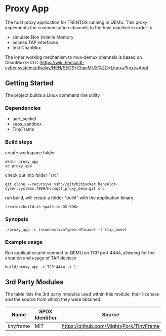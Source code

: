 # Proxy App

The host proxy application for TRENTOS running in QEMU.
This proxy implements the communication channels to the host machine in order to

* simulate Non Volatile Memory
* access TAP interfaces
* test ChanMux

The inner working mechanism to mux-demux channels is based on ChanMux/HDLC (https://wiki.hensoldt-cyber.systems/display/HEN/SEOS+ChanMUX%2C+Linux+Proxy+App).

## Getting Started

The project builds a Linux command line utility

### Dependencies

* uart\_socket
* seos\_sandbox
* TinyFrame

### Build steps

create workspace folder

    mkdir proxy_app
    cd proxy_app

check out into folder "src"

    git clone --recursive ssh://git@bitbucket.hensoldt-cyber.systems:7999/hc/mqtt_proxy_demo.git src

run build, will create a folder "build" with the application binary

    trentos/build.sh <path-to-OS-SDK>

### Synopsis
    ./proxy_app -c [<connectionType>:<Param>] -t [tap_mode]


### Example usage
Run application and connect to QEMU on TCP port 4444, allowing for the creation and usage of TAP devices

    build/proxy_app -c TCP:4444 -t 1

## 3rd Party Modules

The table lists the 3rd party modules used within this module, their licenses
and the source from which they were obtained:

| Name      | SPDX Identifier | Source                                    |
|-----------|-----------------|-------------------------------------------|
| tinyframe | MIT             | <https://github.com/MightyPork/TinyFrame> |
